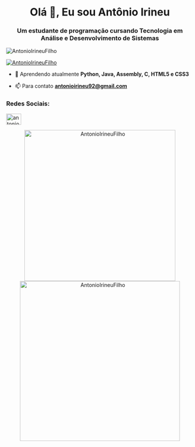 <h1 align="center">Olá 👋, Eu sou Antônio Irineu</h1>
<h3 align="center">Um estudante de programação cursando Tecnologia em Análise e Desenvolvimento de Sistemas</h3>

<p align="left"> <img src="https://komarev.com/ghpvc/?username=AntonioIrineuFilho&label=Profile%20views&color=0e75b6&style=flat" alt="AntonioIrineuFilho" /> </p>

<p align="left"> <a href="https://github.com/ryo-ma/github-profile-trophy"><img src="https://github-profile-trophy.vercel.app/?username=AntonioIrineuFilho" alt="AntonioIrineuFilho" /></a> </p>

- 🌱 Aprendendo atualmente **Python, Java, Assembly, C, HTML5 e CSS3**

- 📫 Para contato **antonioirineu92@gmail.com**

<h3 align="left">Redes Sociais:</h3>
<p align="left">
<a href="https://instagram.com/antonioirfilho" target="blank"><img align="center" src="https://raw.githubusercontent.com/rahuldkjain/github-profile-readme-generator/master/src/images/icons/Social/instagram.svg" alt="antonioirfilho" height="30" width="40" /></a>
</p>

<div align="center">
<img src="https://github-readme-stats.vercel.app/api?username=AntonioIrineuFilho&show_icons=true&locale=en" alt="AntonioIrineuFilho" width="406"/>
<img src="https://github-readme-streak-stats.herokuapp.com/?user=AntonioIrineuFilho&" alt="AntonioIrineuFilho" width="430">
</div>
